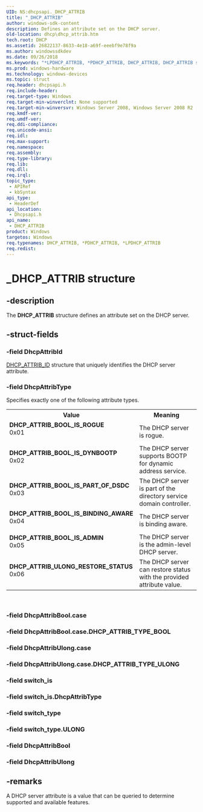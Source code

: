 ```yaml
---
UID: NS:dhcpsapi._DHCP_ATTRIB
title: "_DHCP_ATTRIB"
author: windows-sdk-content
description: Defines an attribute set on the DHCP server.
old-location: dhcp\dhcp_attrib.htm
tech.root: DHCP
ms.assetid: 26822137-8633-4e18-a69f-eeebf9e78f9a
ms.author: windowssdkdev
ms.date: 09/26/2018
ms.keywords: "*LPDHCP_ATTRIB, *PDHCP_ATTRIB, DHCP_ATTRIB, DHCP_ATTRIB structure [DHCP], DHCP_ATTRIB_BOOL_IS_ADMIN, DHCP_ATTRIB_BOOL_IS_BINDING_AWARE, DHCP_ATTRIB_BOOL_IS_DYNBOOTP, DHCP_ATTRIB_BOOL_IS_PART_OF_DSDC, DHCP_ATTRIB_BOOL_IS_ROGUE, DHCP_ATTRIB_ULONG_RESTORE_STATUS, PDHCP_ATTRIB *LPDHCP_ATTRIB, PDHCP_ATTRIB *LPDHCP_ATTRIB structure pointer [DHCP], _DHCP_ATTRIB, dhcp.dhcp_attrib, dhcpsapi/PDHCP_ATTRIB *LPDHCP_ATTRIB, dhcpsapi/_DHCP_ATTRIB"
ms.prod: windows-hardware
ms.technology: windows-devices
ms.topic: struct
req.header: dhcpsapi.h
req.include-header: 
req.target-type: Windows
req.target-min-winverclnt: None supported
req.target-min-winversvr: Windows Server 2008, Windows Server 2008 R2 [desktop apps only]
req.kmdf-ver: 
req.umdf-ver: 
req.ddi-compliance: 
req.unicode-ansi: 
req.idl: 
req.max-support: 
req.namespace: 
req.assembly: 
req.type-library: 
req.lib: 
req.dll: 
req.irql: 
topic_type:
 - APIRef
 - kbSyntax
api_type:
 - HeaderDef
api_location:
 - Dhcpsapi.h
api_name:
 - DHCP_ATTRIB
product: Windows
targetos: Windows
req.typenames: DHCP_ATTRIB, *PDHCP_ATTRIB, *LPDHCP_ATTRIB
req.redist: 
---
```


# _DHCP_ATTRIB structure


## -description


The <b>DHCP_ATTRIB</b> structure defines an attribute set on the DHCP server.


## -struct-fields




### -field DhcpAttribId


<a href="https://msdn.microsoft.com/8e29f488-2978-43dd-b7ba-edad2e3e4b29">DHCP_ATTRIB_ID</a> structure that uniquely identifies the DHCP server attribute.


### -field DhcpAttribType

Specifies exactly one of the following attribute types.

<table>
<tr>
<th>Value</th>
<th>Meaning</th>
</tr>
<tr>
<td width="40%"><a id="DHCP_ATTRIB_BOOL_IS_ROGUE"></a><a id="dhcp_attrib_bool_is_rogue"></a><dl>
<dt><b>DHCP_ATTRIB_BOOL_IS_ROGUE</b></dt>
<dt>0x01</dt>
</dl>
</td>
<td width="60%">
The DHCP server is rogue.

</td>
</tr>
<tr>
<td width="40%"><a id="DHCP_ATTRIB_BOOL_IS_DYNBOOTP"></a><a id="dhcp_attrib_bool_is_dynbootp"></a><dl>
<dt><b>DHCP_ATTRIB_BOOL_IS_DYNBOOTP</b></dt>
<dt>0x02</dt>
</dl>
</td>
<td width="60%">
The DHCP server supports BOOTP for dynamic address service.

</td>
</tr>
<tr>
<td width="40%"><a id="DHCP_ATTRIB_BOOL_IS_PART_OF_DSDC"></a><a id="dhcp_attrib_bool_is_part_of_dsdc"></a><dl>
<dt><b>DHCP_ATTRIB_BOOL_IS_PART_OF_DSDC</b></dt>
<dt>0x03</dt>
</dl>
</td>
<td width="60%">
The DHCP server is part of the directory service domain controller.

</td>
</tr>
<tr>
<td width="40%"><a id="DHCP_ATTRIB_BOOL_IS_BINDING_AWARE"></a><a id="dhcp_attrib_bool_is_binding_aware"></a><dl>
<dt><b>DHCP_ATTRIB_BOOL_IS_BINDING_AWARE</b></dt>
<dt>0x04</dt>
</dl>
</td>
<td width="60%">
The DHCP server is binding aware.

</td>
</tr>
<tr>
<td width="40%"><a id="DHCP_ATTRIB_BOOL_IS_ADMIN"></a><a id="dhcp_attrib_bool_is_admin"></a><dl>
<dt><b>DHCP_ATTRIB_BOOL_IS_ADMIN</b></dt>
<dt>0x05</dt>
</dl>
</td>
<td width="60%">
The DHCP server is the admin-level DHCP server.

</td>
</tr>
<tr>
<td width="40%"><a id="DHCP_ATTRIB_ULONG_RESTORE_STATUS"></a><a id="dhcp_attrib_ulong_restore_status"></a><dl>
<dt><b>DHCP_ATTRIB_ULONG_RESTORE_STATUS</b></dt>
<dt>0x06</dt>
</dl>
</td>
<td width="60%">
The DHCP server can restore status with the provided attribute value.

</td>
</tr>
</table>
 


### -field DhcpAttribBool.case

 


### -field DhcpAttribBool.case.DHCP_ATTRIB_TYPE_BOOL

 


### -field DhcpAttribUlong.case

 


### -field DhcpAttribUlong.case.DHCP_ATTRIB_TYPE_ULONG

 


### -field switch_is

 


### -field switch_is.DhcpAttribType

 


### -field switch_type

 


### -field switch_type.ULONG

 


### -field DhcpAttribBool

 


### -field DhcpAttribUlong

 




## -remarks



A DHCP server attribute is a value that can be queried to determine supported and available features.



